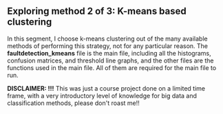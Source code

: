 
## Exploring method 2 of 3: K-means based clustering

In this segment, I choose k-means clustering out of the many available methods of performing this strategy, not for any particular reason. The **faultdetection_kmeans** file is the main file, including all the histograms, confusion matrices, and threshold line graphs, and the other files are the functions used in the main file. All of them are required for the main file to run. 


**DISCLAIMER: !!!** This was just a course project done on a limited time frame, with a very introductory level of knowledge for big data and classification methods, please don't roast me!!
